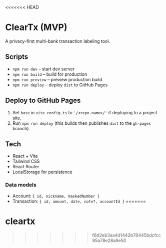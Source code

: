 <<<<<<< HEAD
# ClearTx (MVP)

A privacy-first multi-bank transaction labeling tool.

## Scripts

- `npm run dev` – start dev server
- `npm run build` – build for production
- `npm run preview` – preview production build
- `npm run deploy` – deploy `dist` to GitHub Pages

## Deploy to GitHub Pages

1. Set `base` in `vite.config.ts` to `'/<repo-name>/'` if deploying to a project site.
2. Run `npm run deploy` (this builds then publishes `dist` to the `gh-pages` branch).

## Tech

- React + Vite
- Tailwind CSS
- React Router
- LocalStorage for persistence

### Data models

- Account: `{ id, nickname, maskedNumber }`
- Transaction: `{ id, amount, date, note?, accountId }`
=======
# cleartx
>>>>>>> f6d2eb3aa4d1442b76445bdcfcc95a78e28a9e50
